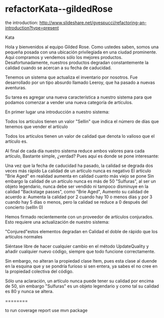 refactorKata--gildedRose
=======================

the introduction:
http://www.slideshare.net/gvespucci/refactoring-an-introduction?type=present

Kata

Hola y bienvenidos al equipo Gilded Rose. Como ustedes saben, somos una pequeña posada con una ubicación privilegiada en una ciudad prominente. Aqui compramos y vendemos sólo los mejores productos. Desafortunadamente, nuestros productos degradan constantemente la calidad cuando se acercan a su fecha de caducidad.

Tenemos un sistema que actualiza el inventario por nosotros. Fue desarrollado por un tipo absurdo llamado Leeroy, que ha pasado a nuevas aventuras. 

 Su tarea es agregar una nueva característica a nuestro sistema para que podamos comenzar a vender una nueva categoría de artículos. 


 En primer lugar una introducción a nuestro sistema:

Todos los artículos tienen un valor "Sellin" que indica el número de días que tenemos que vender el artículo

Todos los artículos tienen un valor de calidad que denota lo valioso que el artículo es.

Al final de cada día nuestro sistema reduce ambos valores para cada artículo,
Bastante simple, ¿verdad? Pues aquí es donde se pone interesante:

  Una vez que la fecha de caducidad ha pasado, la calidad se degrada dos veces más rápido
  La calidad de un artículo nunca es negativo
  El articulo "Brie Aged" en realidad aumenta en calidad cuanto más viejo se pone
  Sin embargo la calidad de un artículo nunca es más de 50
  "Sulfuras", al ser un objeto legendario, nunca debe ser vendido ni tampoco disminuye en la calidad
  "Backstage passes", como "Brie Aged", Aumento su calidad de acuerdo a:
     Aumenta la calidad por 2 cuando hay 10 o menos días y por 3 cuando hay 5 días o menos, pero la calidad se reduce a 0 después del concierto (sellIn 0)

Hemos firmado recientemente con un proveedor de artículos conjurados. Esto requiere una actualización de nuestro sistema:

"Conjured"estos elementos degradan en Calidad el doble de rápido que los artículos normales

Siéntase libre de hacer cualquier cambio en el método UpdateQuality y añadir cualquier nuevo código, siempre que todo funcione correctamente. 

Sin embargo, no alteran la propiedad clase Item, pues esta clase al duende en la esquina que y se pondría furioso si sen entera, ya sabes el no cree en la propiedad colectiva del código.

Sólo una aclaración, un artículo nunca puede tener su calidad por encima de 50, sin embargo "Sulfuras" es un objeto legendario y como tal su calidad es 80 y nunca se altera.


========

to run coverage report use mvn package